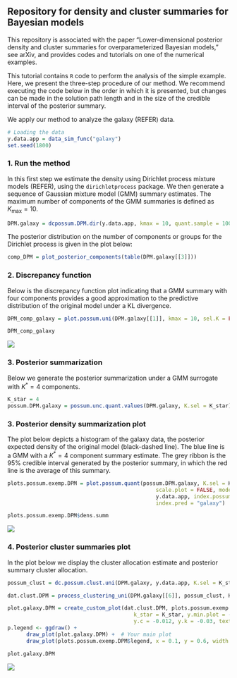 ## Repository for density and cluster summaries for Bayesian models

This repository is associated with the paper “Lower-dimensional
posterior density and cluster summaries for overparameterized Bayesian
models,” see arXiv, and provides codes and tutorials on one of the
numerical examples.

This tutorial contains `R` code to perform the analysis of the simple
example. Here, we present the three-step procedure of our method. We
recommend executing the code below in the order in which it is
presented, but changes can be made in the solution path length and in
the size of the credible interval of the posterior summary.

We apply our method to analyze the galaxy (REFER) data.
```R
# Loading the data
y.data.app = data_sim_func("galaxy")
set.seed(1800) 
```
### 1. Run the method

In this first step we estimate the density using Dirichlet process
mixture models (REFER), using the `dirichletprocess` package. We then
generate a sequence of Gaussian mixture model (GMM) summary estimates.
The maximum number of components of the GMM summaries is defined as
*K*<sub>max</sub> = 10.
```R
DPM.galaxy = dcpossum.DPM.dir(y.data.app, kmax = 10, quant.sample = 1000, k0 = 1/10, pred.f = TRUE)
```
The posterior distribution on the number of components or groups for the
Dirichlet process is given in the plot below:
```R
comp_DPM = plot_posterior_components(table(DPM.galaxy[[3]]))
```
### 2. Discrepancy function

Below is the discrepancy function plot indicating that a GMM summary
with four components provides a good approximation to the predictive
distribution of the original model under a KL divergence.
```R
DPM_comp_galaxy = plot.possum.uni(DPM.galaxy[[1]], kmax = 10, sel.K = FALSE, y.lim = c(-1.1,0.4))

DPM_comp_galaxy
```
![](dirichlet_dens_possum_files/figure-markdown_strict/unnamed-chunk-3-1.png)

### 3. Posterior summarization

Below we generate the posterior summarization under a GMM surrogate with
*K*<sup>\*</sup> = 4 components.

```R
K_star = 4
possum.DPM.galaxy = possum.unc.quant.values(DPM.galaxy, K.sel = K_star)
```

### 3. Posterior density summarization plot

The plot below depicts a histogram of the galaxy data, the posterior
expected density of the original model (black-dashed line). The blue
line is a GMM with a *K*<sup>\*</sup> = 4 component summary estimate.
The grey ribbon is the 95% credible interval generated by the posterior
summary, in which the red line is the average of this summary.

```R
plots.possum.exemp.DPM = plot.possum.quant(possum.DPM.galaxy, K.sel = K_star, 
                                               scale.plot = FALSE, model = "DPM",
                                               y.data.app, index.possum = FALSE, 
                                               index.pred = "galaxy")

plots.possum.exemp.DPM$dens.summ
```

![](dirichlet_dens_possum_files/figure-markdown_strict/unnamed-chunk-6-1.png)

### 4. Posterior cluster summaries plot

In the plot below we display the cluster allocation estimate and
posterior summary cluster allocation.

```R
possum_clust = dc.possum.clust.uni(DPM.galaxy, y.data.app, K.sel = K_star, km = TRUE)

dat.clust.DPM = process_clustering_uni(DPM.galaxy[[6]], possum_clust, K_star, y.data.app)

plot.galaxy.DPM = create_custom_plot(dat.clust.DPM, plots.possum.exemp.DPM$dens.summ,
                                        k_star = K_star, y.min.plot = -0.05, y.max.plot = 0.3, 
                                        y.c = -0.012, y.k = -0.03, text_plot = "Velocities of Galaxies")
p.legend <- ggdraw() +
      draw_plot(plot.galaxy.DPM) +  # Your main plot
      draw_plot(plots.possum.exemp.DPM$legend, x = 0.1, y = 0.6, width = 0.25, height = 0.25) 

plot.galaxy.DPM
```
![](dirichlet_dens_possum_files/figure-markdown_strict/unnamed-chunk-8-1.png)
